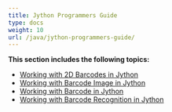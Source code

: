 ```yaml
---
title: Jython Programmers Guide
type: docs
weight: 10
url: /java/jython-programmers-guide/
---
```


**This section includes the following topics:**

- [Working with 2D Barcodes in Jython](/barcode/java/working-with-2d-barcodes-in-jython-html/)
- [Working with Barcode Image in Jython](/barcode/java/working-with-barcode-image-in-jython-html/)
- [Working with Barcode in Jython](/barcode/java/working-with-barcode-in-jython-html/)
- [Working with Barcode Recognition in Jython](/barcode/java/working-with-barcode-recognition-in-jython-html/)
